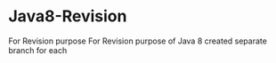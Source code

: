 # Java8-Revision
For Revision purpose
For Revision purpose of Java 8 created separate branch for each
